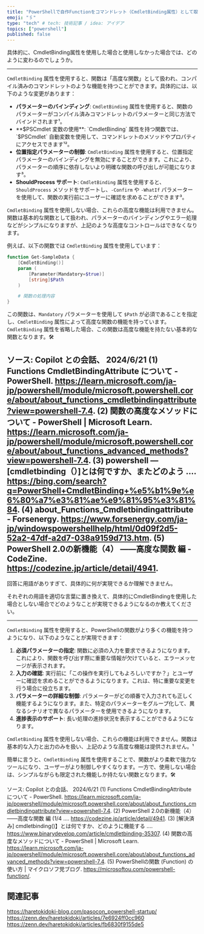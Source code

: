 ```yaml
---
title: "PowerShellで自作Functionをコマンドレット（CmdletBinding属性）として取り扱う方法"
emoji: "🖇"
type: "tech" # tech: 技術記事 / idea: アイデア
topics: ["powershell"]
published: false
---
```


具体的に、CmdletBinding属性を使用した場合と使用しなかった場合では、どのように変わるのでしょうか。

---

`CmdletBinding` 属性を使用すると、関数は「高度な関数」として扱われ、コンパイル済みのコマンドレットのような機能を持つことができます。具体的には、以下のような変更があります：

- **パラメーターのバインディング**: `CmdletBinding` 属性を使用すると、関数のパラメーターがコンパイル済みコマンドレットのパラメーターと同じ方法でバインドされます¹。
- **$PSCmdlet 変数の使用**: `CmdletBinding` 属性を持つ関数では、`$PSCmdlet` 自動変数を使用して、コマンドレットのメソッドやプロパティにアクセスできます¹²。
- **位置指定パラメーターの制御**: `CmdletBinding` 属性を使用すると、位置指定パラメーターのバインディングを無効にすることができます。これにより、パラメーターの順序に依存しないより明確な関数の呼び出しが可能になります³。
- **ShouldProcess サポート**: `CmdletBinding` 属性を使用すると、`ShouldProcess` メソッドをサポートし、`-Confirm` や `-WhatIf` パラメーターを使用して、関数の実行前にユーザーに確認を求めることができます³。

`CmdletBinding` 属性を使用しない場合、これらの高度な機能は利用できません。関数は基本的な関数として扱われ、パラメーターのバインディングやエラー処理などがシンプルになりますが、上記のような高度なコントロールはできなくなります。

例えば、以下の関数では `CmdletBinding` 属性を使用しています：

```powershell
function Get-SampleData {
    [CmdletBinding()]
    param (
        [Parameter(Mandatory=$true)]
        [string]$Path
    )

    # 関数の処理内容
}
```

この関数は、`Mandatory` パラメーターを使用して `$Path` が必須であることを指定し、`CmdletBinding` 属性によって高度な関数の機能を持っています。`CmdletBinding` 属性を省略した場合、この関数は高度な機能を持たない基本的な関数となります。🛠️

ソース: Copilot との会話、 2024/6/21
(1) Functions CmdletBindingAttribute について - PowerShell. https://learn.microsoft.com/ja-jp/powershell/module/microsoft.powershell.core/about/about_functions_cmdletbindingattribute?view=powershell-7.4.
(2) 関数の高度なメソッドについて - PowerShell | Microsoft Learn. https://learn.microsoft.com/ja-jp/powershell/module/microsoft.powershell.core/about/about_functions_advanced_methods?view=powershell-7.4.
(3) powershell — [cmdletbinding（）]とは何ですか、またどのよう .... https://bing.com/search?q=PowerShell+CmdletBinding+%e5%b1%9e%e6%80%a7%e3%81%ae%e9%81%95%e3%81%84.
(4) about_Functions_Cmdletbindingattribute - Forsenergy. https://www.forsenergy.com/ja-jp/windowspowershellhelp/html/0d09f2d5-52a2-47df-a2d7-038a9159d713.htm.
(5) PowerShell 2.0の新機能（4） ――高度な関数 編 - CodeZine. https://codezine.jp/article/detail/4941.
-----

回答に用語がありすぎて、具体的に何が実現できるか理解できません。

それぞれの用語を適切な言葉に置き換えて、具体的にCmdletBindingを使用した場合としない場合でどのようなことが実現できるようになるのか教えてください。

---

`CmdletBinding` 属性を使用すると、PowerShellの関数がより多くの機能を持つようになり、以下のようなことが実現できます：

1. **必須パラメーターの指定**: 関数に必須の入力を要求できるようになります。これにより、関数を呼び出す際に重要な情報が欠けていると、エラーメッセージが表示されます。
2. **入力の確認**: 実行前に「この操作を実行してもよろしいですか？」とユーザーに確認を求めることができるようになります。これは、特に重要な変更を行う場合に役立ちます。
3. **パラメーターの詳細な制御**: パラメーターがどの順番で入力されても正しく機能するようになります。また、特定のパラメーターをグループ化して、異なるシナリオで異なるパラメーターを使用できるようになります。
4. **進捗表示のサポート**: 長い処理の進捗状況を表示することができるようになります。

`CmdletBinding` 属性を使用しない場合、これらの機能は利用できません。関数は基本的な入力と出力のみを扱い、上記のような高度な機能は提供されません。¹

簡単に言うと、`CmdletBinding` 属性を使用することで、関数がより柔軟で強力なツールになり、ユーザーがより制御しやすくなります。一方で、使用しない場合は、シンプルながらも限定された機能しか持たない関数となります。🛠️

ソース: Copilot との会話、 2024/6/21
(1) Functions CmdletBindingAttribute について - PowerShell. https://learn.microsoft.com/ja-jp/powershell/module/microsoft.powershell.core/about/about_functions_cmdletbindingattribute?view=powershell-7.4.
(2) PowerShell 2.0の新機能（4） ――高度な関数 編 (1/4 .... https://codezine.jp/article/detail/4941.
(3) [解決済み] cmdletbinding()】とは何ですか、どのように機能する .... https://www.binarydevelop.com/article/cmdletbinding-35307.
(4) 関数の高度なメソッドについて - PowerShell | Microsoft Learn. https://learn.microsoft.com/ja-jp/powershell/module/microsoft.powershell.core/about/about_functions_advanced_methods?view=powershell-7.4.
(5) PowerShellの関数 (Function) の使い方 | マイクロソフ党ブログ. https://microsoftou.com/powershell-function/.

## 関連記事

https://haretokidoki-blog.com/pasocon_powershell-startup/
https://zenn.dev/haretokidoki/articles/7e6924ff0cc960
https://zenn.dev/haretokidoki/articles/fb6830f9155de5
